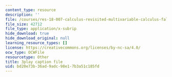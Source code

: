 ```yaml
---
content_type: resource
description: ''
file: /courses/res-18-007-calculus-revisited-multivariable-calculus-fall-2011/bd20e73b36ad9adc98e17b3a51c185fd_nFf_SJRwfaY.srt
file_size: 42712
file_type: application/x-subrip
hide_download: true
hide_download_original: null
learning_resource_types: []
license: https://creativecommons.org/licenses/by-nc-sa/4.0/
ocw_type: OCWFile
resourcetype: Other
title: 3play caption file
uid: bd20e73b-36ad-9adc-98e1-7b3a51c185fd
---
```

